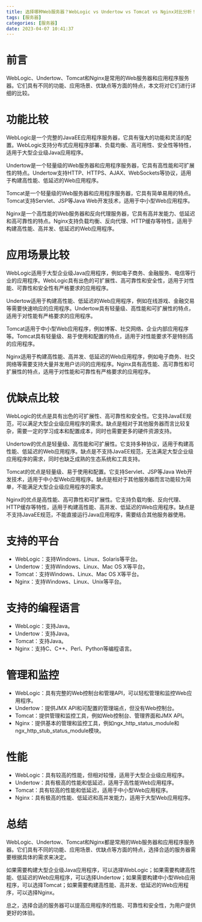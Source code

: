 ```yaml
---
title: 选择哪种Web服务器？WebLogic vs Undertow vs Tomcat vs Nginx对比分析！
tags: [服务器]
categories: [服务器]
date: 2023-04-07 10:41:37
---
```


# 前言

WebLogic、Undertow、Tomcat和Nginx是常用的Web服务器和应用程序服务器。它们具有不同的功能、应用场景、优缺点等方面的特点，本文将对它们进行详细的比较。

# 功能比较

WebLogic是一个完整的JavaEE应用程序服务器，它具有强大的功能和灵活的配置。WebLogic支持分布式应用程序部署、负载均衡、高可用性、安全性等特性，适用于大型企业级Java应用程序。

Undertow是一个轻量级的Web服务器和应用程序服务器，它具有高性能和可扩展性的特点。Undertow支持HTTP、HTTPS、AJAX、WebSockets等协议，适用于构建高性能、低延迟的Web应用程序。

Tomcat是一个轻量级的Web服务器和应用程序服务器，它具有简单易用的特点。Tomcat支持Servlet、JSP等Java Web开发技术，适用于中小型Web应用程序。

Nginx是一个高性能的Web服务器和反向代理服务器，它具有高并发能力、低延迟和高可靠性的特点。Nginx支持负载均衡、反向代理、HTTP缓存等特性，适用于构建高性能、高并发、低延迟的Web应用程序。

# 应用场景比较

WebLogic适用于大型企业级Java应用程序，例如电子商务、金融服务、电信等行业的应用程序。WebLogic具有出色的可扩展性、高可靠性和安全性，适用于对性能、可靠性和安全性有严格要求的应用程序。

Undertow适用于构建高性能、低延迟的Web应用程序，例如在线游戏、金融交易等需要快速响应的应用程序。Undertow具有轻量级、高性能和可扩展性的特点，适用于对性能有严格要求的应用程序。

Tomcat适用于中小型Web应用程序，例如博客、社交网络、企业内部应用程序等。Tomcat具有轻量级、易于使用和配置的特点，适用于对性能要求不是特别高的应用程序。

Nginx适用于构建高性能、高并发、低延迟的Web应用程序，例如电子商务、社交网络等需要支持大量并发用户访问的应用程序。Nginx具有高性能、高可靠性和可扩展性的特点，适用于对性能和可靠性有严格要求的应用程序。

# 优缺点比较

WebLogic的优点是具有出色的可扩展性、高可靠性和安全性。它支持JavaEE规范，可以满足大型企业级应用程序的需求。缺点是相对于其他服务器而言比较复杂，需要一定的学习成本和配置成本，同时也需要更多的硬件资源支持。

Undertow的优点是轻量级、高性能和可扩展性。它支持多种协议，适用于构建高性能、低延迟的Web应用程序。缺点是不支持JavaEE规范，无法满足大型企业级应用程序的需求，同时也缺乏成熟的生态系统和工具支持。

Tomcat的优点是轻量级、易于使用和配置。它支持Servlet、JSP等Java Web开发技术，适用于中小型Web应用程序。缺点是相对于其他服务器而言功能较为简单，不能满足大型企业级应用程序的需求。

Nginx的优点是高性能、高可靠性和可扩展性。它支持负载均衡、反向代理、HTTP缓存等特性，适用于构建高性能、高并发、低延迟的Web应用程序。缺点是不支持JavaEE规范，不能直接运行Java应用程序，需要结合其他服务器使用。

# 支持的平台

- WebLogic：支持Windows、Linux、Solaris等平台。
- Undertow：支持Windows、Linux、Mac OS X等平台。
- Tomcat：支持Windows、Linux、Mac OS X等平台。
- Nginx：支持Windows、Linux、Unix等平台。

# 支持的编程语言

- WebLogic：支持Java。
- Undertow：支持Java。
- Tomcat：支持Java。
- Nginx：支持C、C++、Perl、Python等编程语言。

# 管理和监控

- WebLogic：具有完整的Web控制台和管理API，可以轻松管理和监控Web应用程序。
- Undertow：提供JMX API和可配置的管理端点，但没有Web控制台。
- Tomcat：提供管理和监控工具，例如Web控制台、管理界面和JMX API。
- Nginx：提供基本的管理和监控工具，例如ngx_http_status_module和ngx_http_stub_status_module模块。

# 性能

- WebLogic：具有较高的性能，但相对较慢，适用于大型企业级应用程序。
- Undertow：具有极高的性能和低延迟，适用于高性能Web应用程序。
- Tomcat：具有较高的性能和低延迟，适用于中小型Web应用程序。
- Nginx：具有极高的性能、低延迟和高并发能力，适用于大型Web应用程序。

# 总结

WebLogic、Undertow、Tomcat和Nginx都是常用的Web服务器和应用程序服务器。它们具有不同的功能、应用场景、优缺点等方面的特点，选择合适的服务器需要根据具体的需求来决定。

如果需要构建大型企业级Java应用程序，可以选择WebLogic；如果需要构建高性能、低延迟的Web应用程序，可以选择Undertow；如果需要构建中小型Web应用程序，可以选择Tomcat；如果需要构建高性能、高并发、低延迟的Web应用程序，可以选择Nginx。

总之，选择合适的服务器可以提高应用程序的性能、可靠性和安全性，为用户提供更好的体验。
